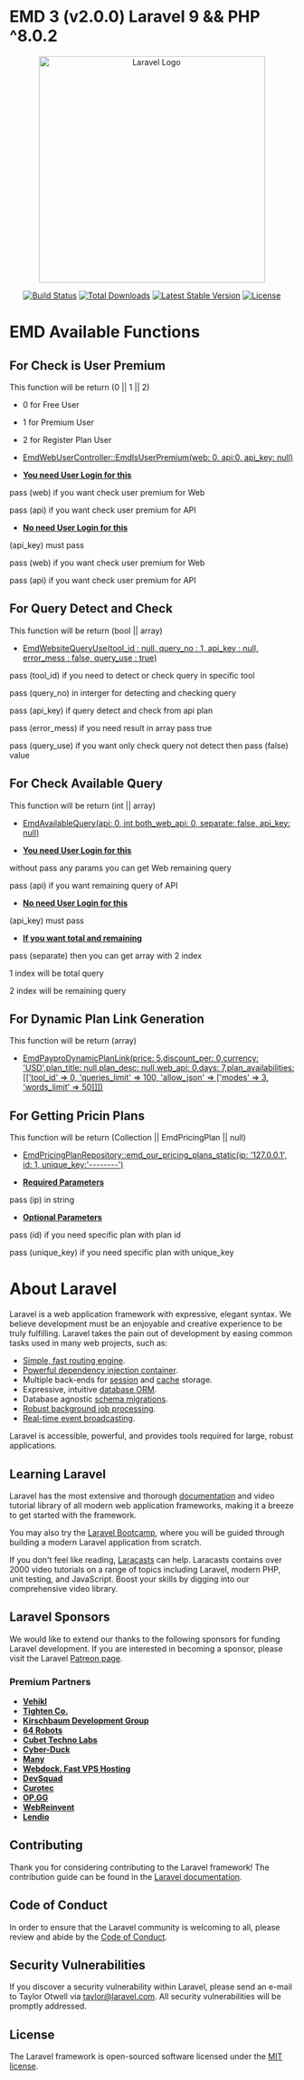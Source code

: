 # EMD 3 (v2.0.0) Laravel 9 && PHP ^8.0.2

<p align="center"><a href="https://laravel.com" target="_blank"><img src="https://raw.githubusercontent.com/laravel/art/master/logo-lockup/5%20SVG/2%20CMYK/1%20Full%20Color/laravel-logolockup-cmyk-red.svg" width="400" alt="Laravel Logo"></a></p>

<p align="center">
<a href="https://github.com/laravel/framework/actions"><img src="https://github.com/laravel/framework/workflows/tests/badge.svg" alt="Build Status"></a>
<a href="https://packagist.org/packages/laravel/framework"><img src="https://img.shields.io/packagist/dt/laravel/framework" alt="Total Downloads"></a>
<a href="https://packagist.org/packages/laravel/framework"><img src="https://img.shields.io/packagist/v/laravel/framework" alt="Latest Stable Version"></a>
<a href="https://packagist.org/packages/laravel/framework"><img src="https://img.shields.io/packagist/l/laravel/framework" alt="License"></a>
</p>

# EMD Available Functions

## For Check is User Premium

This function will be return (0 || 1 || 2)

-  0 for Free User

-  1 for Premium User

-  2 for Register Plan User

-   [EmdWebUserController::EmdIsUserPremium(web: 0, api:0, api_key: null)](#)

-   **[You need User Login for this](#)**

pass (web) if you want check user premium for Web

pass (api) if you want check user premium for API

-   **[No need User Login for this](#)**

(api_key) must pass

pass (web) if you want check user premium for Web

pass (api) if you want check user premium for API

## For Query Detect and Check

This function will be return (bool || array)

-   [EmdWebsiteQueryUse(tool_id : null, query_no : 1, api_key : null, error_mess : false, query_use : true)](#)

pass (tool_id) if you need to detect or check query in specific tool

pass (query_no) in interger for detecting and checking query

pass (api_key) if query detect and check from api plan

pass (error_mess) if you need result in array pass true

pass (query_use) if you want only check query not detect then pass (false) value

## For Check Available Query

This function will be return (int || array)

-   [EmdAvailableQuery(api: 0, int both_web_api: 0, separate: false, api_key: null)](#)

-   **[You need User Login for this](#)**

without pass any params you can get Web remaining query

pass (api) if you want remaining query of API

-   **[No need User Login for this](#)**

(api_key) must pass

-   **[If you want total and remaining](#)**

pass (separate) then you can get array with 2 index

1 index will be total query

2 index will be remaining query

## For Dynamic Plan Link Generation

This function will be return (array)

-   [EmdPayproDynamicPlanLink(price: 5,discount_per: 0,currency: 'USD',plan_title: null,plan_desc: null,web_api: 0,days: 7,plan_availabilities: [['tool_id' => 0, 'queries_limit' => 100, 'allow_json' => ['modes' => 3, 'words_limit' => 50]]])](#)


## For Getting Pricin Plans

This function will be return (Collection || EmdPricingPlan || null)

-   [EmdPricingPlanRepository::emd_our_pricing_plans_static(ip: '127.0.0.1', id: 1, unique_key:'--------')](#)

-   **[Required Parameters](#)**

pass (ip) in string 

-   **[Optional Parameters](#)**

pass (id) if you need specific plan with plan id

pass (unique_key) if you need specific plan with unique_key


# About Laravel

Laravel is a web application framework with expressive, elegant syntax. We believe development must be an enjoyable and creative experience to be truly fulfilling. Laravel takes the pain out of development by easing common tasks used in many web projects, such as:

-   [Simple, fast routing engine](https://laravel.com/docs/routing).
-   [Powerful dependency injection container](https://laravel.com/docs/container).
-   Multiple back-ends for [session](https://laravel.com/docs/session) and [cache](https://laravel.com/docs/cache) storage.
-   Expressive, intuitive [database ORM](https://laravel.com/docs/eloquent).
-   Database agnostic [schema migrations](https://laravel.com/docs/migrations).
-   [Robust background job processing](https://laravel.com/docs/queues).
-   [Real-time event broadcasting](https://laravel.com/docs/broadcasting).

Laravel is accessible, powerful, and provides tools required for large, robust applications.

## Learning Laravel

Laravel has the most extensive and thorough [documentation](https://laravel.com/docs) and video tutorial library of all modern web application frameworks, making it a breeze to get started with the framework.

You may also try the [Laravel Bootcamp](https://bootcamp.laravel.com), where you will be guided through building a modern Laravel application from scratch.

If you don't feel like reading, [Laracasts](https://laracasts.com) can help. Laracasts contains over 2000 video tutorials on a range of topics including Laravel, modern PHP, unit testing, and JavaScript. Boost your skills by digging into our comprehensive video library.

## Laravel Sponsors

We would like to extend our thanks to the following sponsors for funding Laravel development. If you are interested in becoming a sponsor, please visit the Laravel [Patreon page](https://patreon.com/taylorotwell).

### Premium Partners

-   **[Vehikl](https://vehikl.com/)**
-   **[Tighten Co.](https://tighten.co)**
-   **[Kirschbaum Development Group](https://kirschbaumdevelopment.com)**
-   **[64 Robots](https://64robots.com)**
-   **[Cubet Techno Labs](https://cubettech.com)**
-   **[Cyber-Duck](https://cyber-duck.co.uk)**
-   **[Many](https://www.many.co.uk)**
-   **[Webdock, Fast VPS Hosting](https://www.webdock.io/en)**
-   **[DevSquad](https://devsquad.com)**
-   **[Curotec](https://www.curotec.com/services/technologies/laravel/)**
-   **[OP.GG](https://op.gg)**
-   **[WebReinvent](https://webreinvent.com/?utm_source=laravel&utm_medium=github&utm_campaign=patreon-sponsors)**
-   **[Lendio](https://lendio.com)**

## Contributing

Thank you for considering contributing to the Laravel framework! The contribution guide can be found in the [Laravel documentation](https://laravel.com/docs/contributions).

## Code of Conduct

In order to ensure that the Laravel community is welcoming to all, please review and abide by the [Code of Conduct](https://laravel.com/docs/contributions#code-of-conduct).

## Security Vulnerabilities

If you discover a security vulnerability within Laravel, please send an e-mail to Taylor Otwell via [taylor@laravel.com](mailto:taylor@laravel.com). All security vulnerabilities will be promptly addressed.

## License

The Laravel framework is open-sourced software licensed under the [MIT license](https://opensource.org/licenses/MIT).
